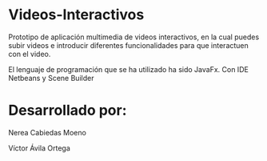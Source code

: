 # Videos-Interactivos
Prototipo de aplicación multimedia de videos interactivos, en la cual puedes subir videos e introducir diferentes funcionalidades para que interactuen con el video.

El lenguaje de programación que se ha utilizado ha sido JavaFx. Con IDE Netbeans y Scene Builder
# Desarrollado por:
Nerea Cabiedas Moeno

Víctor Ávila Ortega  
